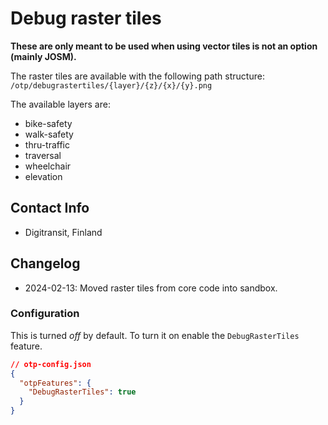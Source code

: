 # Debug raster tiles 

<b>These are only meant to be used when using vector tiles is not an option (mainly JOSM).</b>

The raster tiles are available with the following path structure:
`/otp/debugrastertiles/{layer}/{z}/{x}/{y}.png`

The available layers are:

- bike-safety
- walk-safety
- thru-traffic
- traversal
- wheelchair
- elevation

## Contact Info

- Digitransit, Finland

## Changelog

- 2024-02-13: Moved raster tiles from core code into sandbox.


### Configuration

This is turned _off_ by default. To turn it on enable the `DebugRasterTiles` feature.

```json
// otp-config.json
{
  "otpFeatures": {
    "DebugRasterTiles": true
  }
}
```
